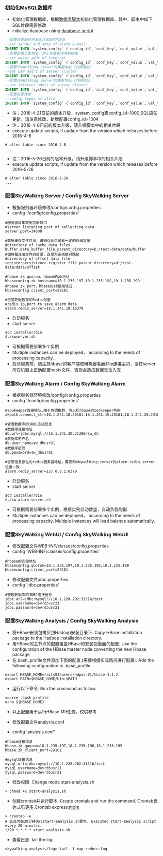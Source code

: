 ### 初始化MySQL数据库
- 初始化管理数据库，根据[数据库脚本](https://github.com/wu-sheng/sky-walking/blob/master/skywalking-webui/src/main/sql/table.mysql)初始化管理数据库。其中，脚本中如下SQL片段需要修改
- initialize database using [database-script](https://github.com/wu-sheng/sky-walking/blob/master/skywalking-webui/src/main/sql/table.mysql)
```sql
--配置告警邮件的发送人和SMTP信息
--set sender and smtp of alarm e-mail
INSERT INTO `system_config` (`config_id`,`conf_key`,`conf_value`,`val_type`,`val_desc`,`create_time`,`sts`,`modify_time`) VALUES (1000,'mail_info','{\"mail.host\":\"mail.asiainfo.com\",\"mail.transport.protocol\":\"smtp\",\"mail.smtp.auth\":\"true\",\"mail.smtp.starttls.enable\":\"false\",\"mail.username\":\"testA\",\"mail.password\":\"******\",\"mail.sender\":\"mailSender@asiainfo.com\"}','json','默认邮件发送人信息','2015-12-10 11:54:06','A','2015-12-10 11:54:06');
--配置部署页面地址，用于告警邮件内的链接
--set webui addr of internet
INSERT INTO `system_config` (`config_id`,`conf_key`,`conf_value`,`val_type`,`val_desc`,`create_time`,`sts`,`modify_time`) VALUES (1001,'portal_addr','http://10.1.235.197:48080/skywalking/','string','默认门户地址','2015-12-10 15:23:53','A','2015-12-10 15:23:53');
--配置SkyWalking Server的集群地址（内网地址）
--set LAN addrs of server cluster
INSERT INTO `system_config` (`config_id`,`conf_key`,`conf_value`,`val_type`,`val_desc`,`create_time`,`sts`,`modify_time`) VALUES (1002,'servers_addr','10.1.235.197:34000;10.1.235.197:35000;','string','日志采集地址','2015-12-10 15:23:53','A','2015-12-10 15:23:53');
--配置SkyWalking Server的集群地址（外网地址）
--set internet addrs of server cluster
INSERT INTO `system_config` (`config_id`,`conf_key`,`conf_value`,`val_type`,`val_desc`,`create_time`,`sts`,`modify_time`) VALUES (1003,'servers_addr_1','60.194.3.183:34000;60.194.3.183:35000;60.194.3.184:34000;60.194.3.184:35000;','string','日志采集地址-外网','2015-12-10 15:23:53','A','2015-12-10 15:23:53');
--配置告警类型
--config types of alarm
INSERT INTO `system_config` (`config_id`,`conf_key`,`conf_value`,`val_type`,`val_desc`,`create_time`,`sts`,`modify_time`) VALUES ('1004', 'alarm_type_info', '[{"type":"default","label":"exception","desc":"System Exception"},{"type":"ExecuteTime-PossibleError","label":"remark","desc":"Excution Time > 5s"},{"type":"ExecuteTime-Warning","label":"remark","desc":"Excution Time > 500ms"}]', 'json', '告警类型', '2016-04-18 16:04:51', 'A', '2016-04-18 16:04:53');
```
- 注：2016-4-21日前的版本升级，system_config表config_id=1000,SQL语句更新，请注意修改，新增配置config_id=1004
- 注：2016-4-8日前的版本升级，请升级脚本中的相关片段
- execute update scripts, if update from the version which releases before 2016-4-8
```
# alter table since 2016-4-8
...
```
- 注：2016-5-26日前的版本升级，请升级脚本中的相关片段
- execute update scripts, if update from the version which releases before 2016-5-26
```
# alter table since 2016-5-26
...
```


### 配置SkyWalking Server / Config SkyWalking Server
- 根据服务器环境修改/config/config.properties
- config '/config/config.properties'
```properties
#服务器收集数据监听端口
#server listening port of collecting data
server.port=34000

#数据缓存文件目录，请确保此目录有一定的存储容量
#directory of cache data files. 
buffer.data_buffer_file_parent_directory=D:/test-data/data/buffer
#偏移量注册文件的目录，这里为系统绝对路径
#directory of offset data file
registerpersistence.register_file_parent_directory=d:/test-data/data/offset

#hbase zk quorum，hbase的zk地址
hbaseconfig.zk_hostname=10.1.235.197,10.1.235.198,10.1.235.199
#hbase zk port，hbase的zk使用端口
hbaseconfig.client_port=29181

#告警数据暂存的Redis配置
#redis ip,port to save alarm data
alarm.redis_server=10.1.241.18:16379
```
- 启动服务
- start server
```shell
$cd installer/bin
$./swserver.sh
```
- 可根据需要部署多个实例
- Multiple instances can be deployed， according to the needs of processing capacity.
- 启动服务前，请注意hbase的客户端使用机器名而非ip连接主机，请在server所在机器上正确配置hosts文件，否则会造成数据无法入库

### 配置SkyWalking Alarm / Config SkyWalking Alarm
- 根据服务器环境修改/config/config.properties
- config '/config/config.properties'
```properties
#zookeeper连接地址,用于协调集群，可以和hbase的zookeeper共用
zkpath.connect_str=10.1.241.18:29181,10.1.241.19:29181,10.1.241.20:29181

#管理数据库的JDBC连接信息
#数据库连接地址
db.url=jdbc:mysql://10.1.241.20:31306/sw_db
#数据库用户名
db.user_name=sw_dbusr01
#数据库密码
db.password=sw_dbusr01

#告警信息存在的redis服务器地址，需要和skywalking-server的alarm.redis_server设置一致
alarm.redis_server=127.0.0.1:6379
```
- 启动服务
- start server
```shell
$cd installer/bin
$./sw-alarm-server.sh
```
- 可根据需要部署多个实例，根据实例启动数量，自动负载均衡
- Multiple instances can be deployed， according to the needs of processing capacity. Multiple instances will load balance automatically.

### 配置SkyWalking WebUI / Config SkyWalking WebUI
- 修改配置文件WEB-INF/classes/config.properties
- config 'WEB-INF/classes/config.properties'
```properties
#hbase的连接地址
hbaseconfig.quorum=10.1.235.197,10.1.235.198,10.1.235.199
hbaseconfig.client_port=29181
```
- 修改配置文件jdbc.properties
- config 'jdbc.properties'
```properties
#管理数据库的JDBC连接信息
jdbc.url=jdbc:mysql://10.1.228.202:31316/test
jdbc.username=devrdbusr21
jdbc.password=devrdbusr21
```

### 配置SkyWalking Analysis / Config SkyWalking Analysis
- 将HBase安装包拷贝到Hadoop安装目录下. Copy HBase installation package to the Hadoop installation directory.
- 用HBase的主节点的配置覆盖HBase的安装包里面的配置. Use the configuration of the HBase master node converting the new Hbase package
- 在.bash_profile文件添加下面的配置,(需要根据实际情况进行配置). Add the following configuration to .base_profile
```
export HBASE_HOME=/aifs01/users/hdpusr01/hbase-1.1.2
export PATH=$HBASE_HOME/bin:$PATH
```
- 运行以下命令. Run the command as follow.
```
source .bash_profile
echo ${HBASE_HOME}
```
- 以上配置用于运行HBase MR任务，仅供参考

- 修改配置文件analysis.conf
- config 'analysis.conf'
```
#hbase连接信息
hbase.zk_quorum=10.1.235.197,10.1.235.198,10.1.235.199
hbase.zk_client_port=29181

#mysql连接信息
mysql.url=jdbc:mysql://10.1.228.202:31316/test
mysql.username=devrdbusr21
mysql.password=devrdbusr21
```

- 修改权限. Change mode start-analysis.sh
```
> chmod +x start-analysis.sh
```

- 创建crontab并运行脚本. Create crontab and run the command.
Crontab表达式见[更多](http://tool.lu/crontab/).Crontab express:[more](http://tool.lu/crontab/)
```
> crontab -e
# 此处为每20分钟执行start-analysis.sh脚本. Executed start-analysis script every 20 minutes.
*/20 * * * * start-analysis.sh
```

- 查看日志. tail the log
```
skywalking-analysis/log> tail -f map-reduce.log
```
